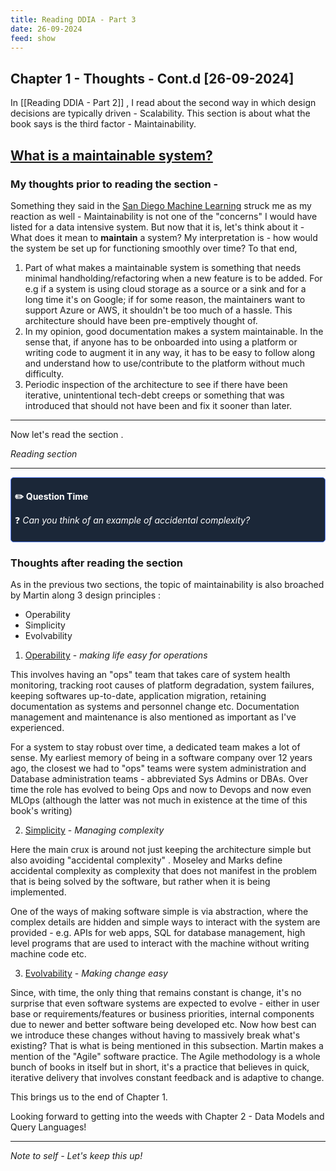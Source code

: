 ```yaml
---
title: Reading DDIA - Part 3
date: 26-09-2024
feed: show
---
```

## Chapter 1 - Thoughts - Cont.d  [26-09-2024] 

In [[Reading DDIA - Part 2]] , I read about the second way in which design decisions are typically driven - Scalability.
This section is about what the book says is the third factor - Maintainability. 



## <u>What is a maintainable system?</u>

### My  thoughts prior to reading the section - 

Something they said in the [San Diego Machine Learning](https://www.youtube.com/watch?v=JqDAEH_2t6M) struck me as my reaction as well - Maintainability is not one of the "concerns" I would have listed for a data intensive system.
But now that it is, let's think about it - 
What does it mean to **maintain** a system?
My interpretation is - how would the system be set up for functioning smoothly over time?
To that end, 
1. Part of what makes a maintainable system is something that needs minimal handholding/refactoring when a new feature is to be added. 
For e.g if a system is using cloud storage as a source or a sink and for a long time it's on Google; if for some reason, the maintainers want to support Azure or AWS, it shouldn't be too much of a hassle. This architecture should have been pre-emptively thought of. 
2. In my opinion, good documentation makes a system maintainable. In the sense that, if anyone has to be onboarded into using a platform or writing code to augment it in any way, it has to be easy to follow along and understand how to use/contribute to the platform without much difficulty. 
3. Periodic inspection of the architecture to see if there have been iterative, unintentional tech-debt creeps or something that was introduced that should not have been and fix it sooner than later. 

---

Now let's read the section .

*Reading section*

---

<div style="background-color:#1b2738; border: 0.5px solid #5078f0; padding: 6px; border-radius: 5px; color:white"> <p></p><p> <b> ✏️ Question Time</b> </p>  <p>❓ <em>Can you think of an example of accidental complexity?</em></p> <p></p></div>

### Thoughts after reading the section

As in the previous two sections, the topic of maintainability is also broached by Martin along 3 design principles : 
- Operability
- Simplicity
- Evolvability

1) <u>Operability</u> - *making life easy for operations* 
 
This involves having an "ops" team that takes care of system health monitoring, tracking root causes of platform degradation, system failures, keeping softwares up-to-date, application migration, retaining documentation as systems and personnel change etc. 
Documentation management and maintenance is also mentioned as important as I've experienced. 
   
For a system to stay robust over time, a dedicated team makes a lot of sense. My earliest memory of being in a software company over 12 years ago, the closest we had to "ops" teams were system administration and Database administration teams - abbreviated Sys Admins or DBAs. Over time the role has evolved to being Ops and now to Devops and now even MLOps (although the latter was not much in existence at the time of this book's writing)
   
2)  <u>Simplicity</u> - *Managing complexity* 

Here the main crux is around not just keeping the architecture simple but also avoiding "accidental complexity" . Moseley and Marks define accidental complexity as complexity that does not manifest in the problem that is being solved by the software, but rather when it is being implemented. 


One of the ways of making software simple is via abstraction, where the complex details are hidden and simple ways to interact with the system are provided - e.g. APIs for web apps, SQL for database management, high level programs that are used to interact with the machine without writing machine code  etc. 

3) <u>Evolvability</u> -  *Making change easy* 

 Since, with time, the only thing that remains constant is change, it's no surprise that even software systems are expected to evolve - either in user base or requirements/features or business priorities, internal components due to newer and better software being developed etc. Now how best can we introduce these changes without having to massively break what's existing? That is what is being mentioned in this subsection. Martin makes a mention of the "Agile" software practice. The Agile methodology is a whole bunch of books in itself but in short, it's a practice that believes in quick, iterative delivery that involves constant feedback and is adaptive to change. 

This brings us to the end of Chapter 1. 

Looking forward to getting into the weeds with Chapter 2 - Data Models and Query Languages!

---
*Note to self - Let's keep this up!*